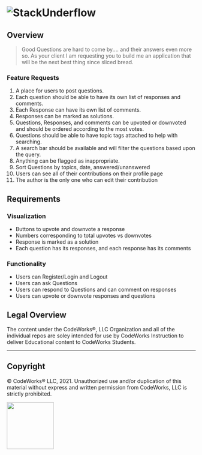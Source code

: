 ![StackUnderflow](https://github.com/BoiseCodeWorks/stackunderflow/blob/master/assets/img/stackunderflow-alt.png?raw=true)
================================================

Overview
------------------------

> Good Questions are hard to come by.... and their answers even more so. As your client I am requesting you to build me an application that will be the next best thing since sliced bread. 

### Feature Requests

1. A place for users to post questions.
2. Each question should be able to have its own list of responses and comments. 
3. Each Response can have its own list of comments.
4. Responses can be marked as solutions.
5. Questions, Responses, and comments can be upvoted or downvoted and should be ordered according to the most votes.
6. Questions should be able to have topic tags attached to help with searching.
7. A search bar should be available and will filter the questions based upon the query.
8. Anything can be flagged as inappropriate.
9. Sort Questions by topics, date, answered/unanswered
10. Users can see all of their contributions on their profile page
11. The author is the only one who can edit their contribution

## Requirements

### Visualization
- Buttons to upvote and downvote a response
- Numbers corresponding to total upvotes vs downvotes
- Response is marked as a solution
- Each question has its responses, and each response has its comments

### Functionality
- Users can Register/Login and Logout
- Users can ask Questions
- Users can respond to Questions and can comment on responses
- Users can upvote or downvote responses and questions


## Legal Overview

The content under the CodeWorks®, LLC Organization and all of the individual repos are soley intended for use by CodeWorks Instruction to deliver Educational content to CodeWorks Students.

---

## Copyright

© CodeWorks® LLC, 2021. Unauthorized use and/or duplication of this material without express and written permission from CodeWorks, LLC is strictly prohibited.


<img src="https://bcw.blob.core.windows.net/public/img/7815839041305055" width="125">

